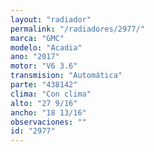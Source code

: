 ```yaml
---
layout: "radiador"
permalink: "/radiadores/2977/"
marca: "GMC"
modelo: "Acadia"
ano: "2017"
motor: "V6 3.6"
transmision: "Automática"
parte: "438142"
clima: "Con clima"
alto: "27 9/16"
ancho: "18 13/16"
observaciones: ""
id: "2977"
---
```


